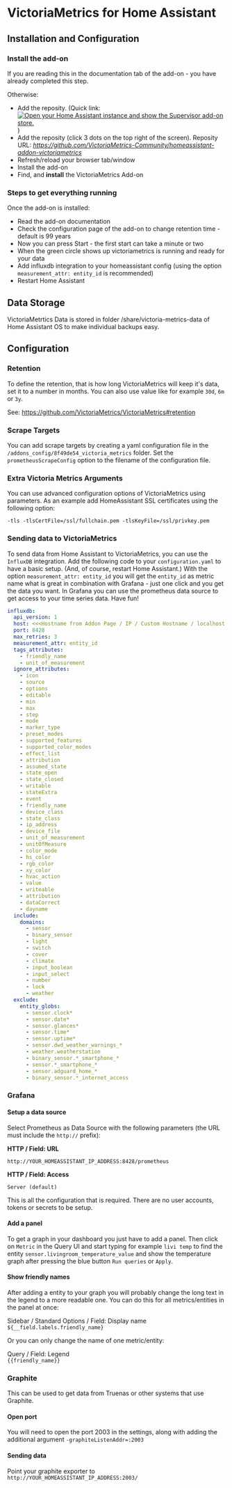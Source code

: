# VictoriaMetrics for Home Assistant

## Installation and Configuration

### Install the add-on

If you are reading this in the documentation tab of the add-on - you have already completed this step.

Otherwise:
* Add the reposity. (Quick link: [![Open your Home Assistant instance and show the Supervisor add-on store.](https://my.home-assistant.io/badges/supervisor_store.svg)](https://my.home-assistant.io/redirect/supervisor_store/) )
* Add the reposity (click 3 dots on the top right of the screen). Reposity URL: *https://github.com/VictoriaMetrics-Community/homeassistant-addon-victoriametrics*
* Refresh/reload your browser tab/window
* Install the add-on
* Find, and **install** the VictoriaMetrics Add-on

### Steps to get everything running

Once the add-on is installed:

* Read the add-on documentation
* Check the configuration page of the add-on to change retention time - default is 99 years
* Now you can press Start - the first start can take a minute or two
* When the green circle shows up victoriametrics is running and ready for your data
* Add influxdb integration to your homeassistant config (using the option `measurement_attr: entity_id` is recommended)
* Restart Home Assistant


## Data Storage

VictoriaMetrtics Data is stored in folder /share/victoria-metrics-data of Home Assistant OS to make individual backups easy.

## Configuration

### Retention

To define the retention, that is how long VictoriaMetrics will keep it's data, set it to a number in months. You can also use value like for example `30d`, `6m` or `3y`.

See: https://github.com/VictoriaMetrics/VictoriaMetrics#retention

### Scrape Targets

You can add scrape targets by creating a yaml configuration
file in the `/addons_config/8f49de54_victoria_metrics` folder.
Set the `prometheusScrapeConfig` option to the filename of the configuration file.

### Extra Victoria Metrics Arguments

You can use advanced configuration options of VictoriaMetrics using parameters.
As an example add HomeAssistant SSL certificates using the following option:

```-tls -tlsCertFile=/ssl/fullchain.pem -tlsKeyFile=/ssl/privkey.pem```

### Sending data to VictoriaMetrics

To send data from Home Assistant to VictoriaMetrics, you can use the `InfluxDB` integration. 
Add the following code to your `configuration.yaml` to have a basic setup. (And, of course, restart Home Assistant.)
With the option `measurement_attr: entity_id` you will get the `entity_id` as metric name what is great in combination with Grafana - just one click and you get the data you want. In Grafana you can use the prometheus data source to get access to your time series data. Have fun!

```yml
influxdb:
  api_version: 1
  host: <<<Hostname from Addon Page / IP / Custom Hostname / localhost (this works when running HAOS on ProxMox) >>>
  port: 8428
  max_retries: 3
  measurement_attr: entity_id
  tags_attributes:
    - friendly_name
    - unit_of_measurement
  ignore_attributes:
    - icon
    - source
    - options
    - editable
    - min
    - max
    - step
    - mode
    - marker_type
    - preset_modes
    - supported_features
    - supported_color_modes
    - effect_list
    - attribution
    - assumed_state
    - state_open
    - state_closed
    - writable
    - stateExtra
    - event
    - friendly_name
    - device_class
    - state_class
    - ip_address
    - device_file
    - unit_of_measurement
    - unitOfMeasure
    - color_mode
    - hs_color
    - rgb_color
    - xy_color
    - hvac_action
    - value
    - writeable
    - attribution
    - dataCorrect
    - dayname
  include:
    domains:
      - sensor
      - binary_sensor
      - light
      - switch
      - cover
      - climate
      - input_boolean
      - input_select
      - number
      - lock
      - weather
  exclude:
    entity_globs:
      - sensor.clock*
      - sensor.date*
      - sensor.glances*
      - sensor.time*
      - sensor.uptime*
      - sensor.dwd_weather_warnings_*
      - weather.weatherstation
      - binary_sensor.*_smartphone_*
      - sensor.*_smartphone_*
      - sensor.adguard_home_*
      - binary_sensor.*_internet_access
```

<!-- not availalbe yet
## Scraping data from HomeAssistant
To scrape data from HomeAssistant, you can use the `Prometheus` exporter. Add the following code to you `configuration.yaml`.

```yml
prometheus:
  namespace: hass
  component_config_glob:
    sensor.supply_temperature*:
      override_metric: temperature_celsius
    sensor.indoor_temperature:
      override_metric: temperature_celsius
  filter:
    include_domains:
      - sensor
      - binary_sensor
      - light
      - switch
      - cover
      - climate
      - input_boolean
      - input_select
      - number
      - lock
      - weather
    exclude_entity_globs:
      - sensor.clock*
      - sensor.date*
      - sensor.glances*
      - sensor.time*
      - sensor.uptime*
      - sensor.dwd_weather_warnings_*
      - weather.weatherstation
      - binary_sensor.*_smartphone_*
      - sensor.*_smartphone_*
      - sensor.adguard_home_*
      - binary_sensor.*_internet_access
```

Finally check the `prometheus.yml` of this addon and adjust IP of your installation. 
Also make sure to create a long-living token as `bearer_token` for authentication.
-->

### Grafana

#### Setup a data source

Select Prometheus as Data Source with the following parameters (the URL must include the `http://` prefix):

**HTTP / Field: URL**

`http://YOUR_HOMEASSISTANT_IP_ADDRESS:8428/prometheus`

**HTTP / Field: Access**

`Server (default)`

This is all the configuration that is required. There are no user accounts, tokens or secrets to be setup.

#### Add a panel

To get a graph in your dashboard you just have to add a panel.
Then click on `Metric` in the Query UI and start typing for example `livi temp` to find the entity `sensor.livingroom_temperature_value` and show the temperature graph after pressing the blue button `Run queries` or `Apply`.

#### Show friendly names

After adding a entity to your graph you will probably change the long text in the legend to a more readable one.
You can do this for all metrics/entities in the panel at once:

Sidebar / Standard Options / Field: Display name  
`${__field.labels.friendly_name}`

Or you can only change the name of one metric/entity:

Query / Field: Legend  
`{{friendly_name}}`

### Graphite

This can be used to get data from Truenas or other systems that use Graphite.

#### Open port

You will need to open the port 2003 in the settings, along with adding the additional argument `-graphiteListenAddr=:2003`

#### Sending data

Point your graphite exporter to `http://YOUR_HOMEASSISTANT_IP_ADDRESS:2003/`
